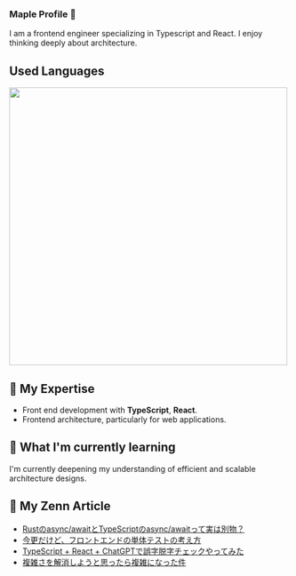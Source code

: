 ### Maple Profile 🍁

I am a frontend engineer specializing in Typescript and React. I enjoy thinking deeply about architecture.

## Used Languages

<p align="left">
    <a href="https://github.com/fuuki12" target="_blank">
    <img src="https://github-readme-stats.vercel.app/api/top-langs/?username=fuuki12&layout=compact&bg_color=DEG,ffb3ba,ffdfba&title_color=fc85ae" width="500px;" target="_blank" />
    </a>
</p>

## 🔭 My Expertise

- Front end development with **TypeScript**, **React**.
- Frontend architecture, particularly for web applications.

## 🌱 What I'm currently learning

I'm currently deepening my understanding of efficient and scalable architecture designs.

## 🎾 My Zenn Article

- [Rustのasync/awaitとTypeScriptのasync/awaitって実は別物？](/maple_siro/articles/e3d5fe66fec4dc)
- [今更だけど、フロントエンドの単体テストの考え方](/maple_siro/articles/c0988e361b73c7)
- [TypeScript + React + ChatGPTで誤字脱字チェックやってみた](/maple_siro/articles/6ff68f63766b72)
- [複雑さを解消しようと思ったら複雑になった件](/maple_siro/articles/0caad77a5cb79d)